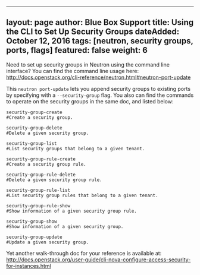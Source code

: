 
---
layout: page
author: Blue Box Support
title: Using the CLI to Set Up Security Groups
dateAdded: October 12, 2016
tags: [neutron, security groups, ports, flags]
featured: false
weight: 6
---


Need to set up security groups in Neutron using the command line interface? You can find the command line usage here: http://docs.openstack.org/cli-reference/neutron.html#neutron-port-update 

This `neutron port-update` lets you append security groups to existing ports by specifying with a `--security-group` flag. You also can find the commands to operate on the security groups in the same doc, and listed below:

```
security-group-create
#Create a security group.

security-group-delete
#Delete a given security group.

security-group-list
#List security groups that belong to a given tenant.

security-group-rule-create
#Create a security group rule.

security-group-rule-delete
#Delete a given security group rule.

security-group-rule-list
#List security group rules that belong to a given tenant.

security-group-rule-show
#Show information of a given security group rule.

security-group-show
#Show information of a given security group.

security-group-update
#Update a given security group.
```

Yet another walk-through doc for your reference is available at: http://docs.openstack.org/user-guide/cli-nova-configure-access-security-for-instances.html
